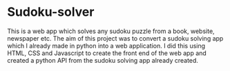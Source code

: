 # Sudoku-solver
This is a web app which solves any sudoku puzzle from a book, website, newspaper etc. The aim of this project was to convert a sudoku solving app which I already made in python into a web application.
I did this using HTML, CSS and Javascript to create the front end of the web app and created a python API from the sudoku solving app already created.
